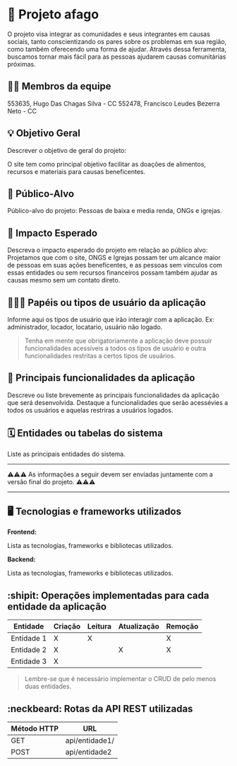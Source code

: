 # :checkered_flag: Projeto afago

O projeto visa integrar as comunidades e seus integrantes em causas sociais, tanto conscientizando os pares sobre os problemas em sua região, como também oferecendo uma forma de ajudar. Através dessa ferramenta, buscamos tornar mais fácil para as pessoas ajudarem causas comunitárias próximas.

## :technologist: Membros da equipe

553635, Hugo Das Chagas Silva - CC
552478, Francisco Leudes Bezerra Neto - CC

## :bulb: Objetivo Geral
Descrever o objetivo de geral do projeto:

O site tem como principal objetivo facilitar as doações de alimentos, recursos e materiais para causas beneficentes.

## :eyes: Público-Alvo
Público-alvo do projeto:
Pessoas de baixa e media renda, ONGs e igrejas.

## :star2: Impacto Esperado
Descreva o impacto esperado do projeto em relação ao público alvo:
Projetamos que com o site, ONGS e Igrejas possam ter um alcance maior de pessoas em suas ações beneficentes, e as pessoas sem vínculos com essas entidades ou sem recursos financeiros possam também ajudar as causas mesmo sem um contato direto.

## :people_holding_hands: Papéis ou tipos de usuário da aplicação

Informe aqui os tipos de usuário que irão interagir com a aplicação. Ex: administrador, locador, locatario, usuário não logado.

> Tenha em mente que obrigatoriamente a aplicação deve possuir funcionalidades acessíveis a todos os tipos de usuário e outra funcionalidades restritas a certos tipos de usuários.

## :triangular_flag_on_post:	 Principais funcionalidades da aplicação

Descreve ou liste brevemente as principais funcionalidades da aplicação que será desenvolvida. Destaque a funcionalidades que serão acessévies a todos os usuários e aquelas restriras a usuários logados.

## :spiral_calendar: Entidades ou tabelas do sistema

Liste as principais entidades do sistema.


----

:warning::warning::warning: As informações a seguir devem ser enviadas juntamente com a versão final do projeto. :warning::warning::warning:


----

## :desktop_computer: Tecnologias e frameworks utilizados

**Frontend:**

Lista as tecnologias, frameworks e bibliotecas utilizados.

**Backend:**

Lista as tecnologias, frameworks e bibliotecas utilizados.


## :shipit: Operações implementadas para cada entidade da aplicação


| Entidade| Criação | Leitura | Atualização | Remoção |
| --- | --- | --- | --- | --- |
| Entidade 1 | X |  X  |  | X |
| Entidade 2 | X |    |  X | X |
| Entidade 3 | X |    |  |  |

> Lembre-se que é necessário implementar o CRUD de pelo menos duas entidades.

## :neckbeard: Rotas da API REST utilizadas

| Método HTTP | URL |
| --- | --- |
| GET | api/entidade1/|
| POST | api/entidade2 |
